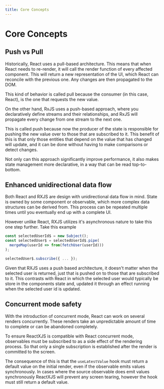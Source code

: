 ```yaml
---
title: Core Concepts
---
```


# Core Concepts

## Push vs Pull

Historically, React uses a pull-based architecture. This means that when React needs to re-render, it will call the render function of every affected component. This will return a new representation of the UI, which React can reconcile with the previous one. Any changes are then propagated to the DOM.

This kind of behavior is called pull because the consumer (in this case, React), is the one that requests the new value.

On the other hand, RxJS uses a push-based approach, where you declaratively define streams and their relationships, and RxJS will propagate every change from one stream to the next one.

This is called push because now the producer of the state is responsible for pushing the new value over to those that are subscribed to it. This benefit of this is that only those entities that depend on the value that has changed will update, and it can be done without having to make comparisons or detect changes.

Not only can this approach significantly improve performance, it also makes state management more declarative, in a way that can be read top-to-bottom.

## Enhanced unidirectional data flow

Both React and RXJS are design with unidirectional data flow in mind. State is owned by some component or observable, which more complex data structures can be derived from. This process can be repeated multiple times until you eventually end up with a complete UI.

However unlike React, RXJS utilizes it's asynchronous nature to take this one step further. Take this example

```js
const selectedUserId$ = new Subject();
const selectedUser$ = selectedUserId$.pipe(
  mergeMap(userId => from(fetchUser(userId)))
);

selectedUser$.subscribe({ ... });
```

Given that RXJS uses a push based architecture, it doesn't matter when the selected user is returned, just that is pushed on to those that are subscribed to it. This contrasts with React in which the selected user would typically be store in the components state and, updated it through an effect running when the selected user id is updated.

## Concurrent mode safety

With the introduction of concurrent mode, React can work on several renders concurrently. These renders take an unpredictable amount of time to complete or can be abandoned completely.

To ensure ReactXJS is compatible with React concurrent mode, observables must be subscribed to as a side effect of the rendering process. So that only a single subscription is established after the render is committed to the screen.

The consequence of this is that the `useLatestValue` hook must return a default value on the initial render, even if the observable emits values synchronously. In cases where the source observable does emit values synchronously ReactXJS will prevent any screen tearing, however the hook must still return a default value.
